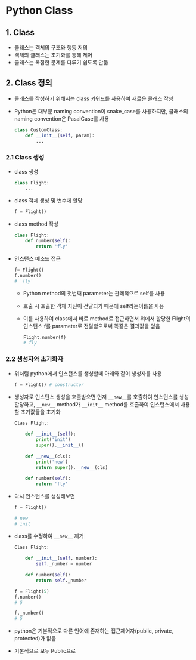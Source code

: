 # Python Class

## 1. Class

- 클래스는 객체의 구조와 행동 저의
- 객체의 클래스는 초기화를 통해 제어
- 클래스는 복잡한 문제를 다루기 쉽도록 만듦

## 2. Class 정의

- 클래스를 작성하기 위해서는 class 키워드를 사용하여 새로운 클래스 작성

- Python은 대부분 naming convention이 snake_case를 사용하지만, 클래스의 naming convention은 PasalCase를 사용

  ```python
  class CustomClass:
      def __init__(self, param):
          ...
  ```

### 2.1 Class 생성

- class 생성

  ```python
  class Flight:
      ...
  ```

- class 객체 생성 및 변수에 할당

  ```python
  f = Flight()
  ```

- class method 작성

  ```python
  class Flight:
      def number(self):
          return 'fly'
  ```

- 인스턴스 메소드 접근

  ```python
  f= Flight()
  f.number()
  # 'fly'
  ```

  - Python method의 첫번째 parameter는 관례적으로 self를 사용

  - 호출 시 호출한 객체 자신이 전달되기 때문에 self라는이름을 사용

  - 이를 사용하여 class에서 바로 method로 접근하면서 위에서 할당한 Flight의 인스턴스 f를 parameter로 전달함으로써 똑같은 결과값을 얻음

    ```python
    Flight.number(f)
    # fly
    ```

### 2.2 생성자와 초기화자

- 위처럼 python에서 인스턴스를 생성할때 아래와 같이 생성자를 사용

  ```python
  f = Flight() # constructor
  ```

- 생성자로 인스턴스 생성을 호출받으면 먼저 `__new__`를 호출하여 인스턴스를 생성 할당하고, `__new__` method가 `__init__` method를 호출하여 인스턴스에서 사용할 초기값들을 초기화

  ```python
  Class Flight:
      
      def __init__(self):
          print('init')
          super().__init__()
          
      def __new__(cls):
          print('new')
          return super().__new__(cls)
      
      def number(self):
          return 'fly'
  ```

- 다시 인스턴스를 생성해보면

  ```python
  f = Flight()
  
  # new
  # init
  ```

- class를 수정하여 `__new__` 제거

  ```python
  Class Flight:
      
      def __init__(self, number):
          self._number = number
          
      def number(self):
          return self._number
  ```

  ```python
  f = Flight(5)
  f.number()
  # 5
  
  f._number()
  # 5
  ```

- python은 기본적으로 다른 언어에 존재하는 접근제어자(public, private, protected)가 없음

- 기본적으로 모두 Public으로 




